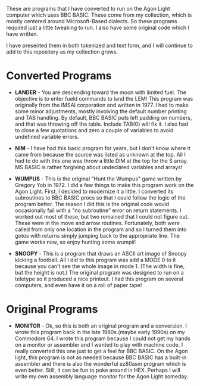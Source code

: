 These are programs that I have converted to run on the Agon Light
computer which uses BBC BASIC. These come from my collection, which is
mostly centered around Microsoft-Based dialects. So these programs
required just a little tweaking to run. I also have some original 
code which I have written.

I have presented them in both tokenized and text form, and I will
continue to add to this repository as my collection grows.

Converted Programs
==================
* __LANDER__ - You are descending toward the moon with limited fuel. The
  objective is to enter fueld commands to land the LEM! This program
  was originally from the IMSAI corporation and written in 1977. I had
  to make some minor adjustments, mostly involving the default number
  printing and TAB handling. By default, BBC BASIC puts left padding
  on numbers, and that was throwing off the table. Include TAB(0) will
  fix it. I also had to close a few quotations and zero a couple of
  variables to avoid undefined variable errors.

* __NIM__ - I have had this basic program for years, but I don't know
  where it came from because the source was listed as unknown at the
  top. All I had to do with this one was throw a little DIM at the top
  for the S array. MS BASIC is rather forgiving about undeclared
  variables and arrays!

* __WUMPUS__ - This is the original "Hunt the Wumpus" game written by 
  Gregory Yob in 1972. I did a few things to make this program work on
  the Agon Light. First, I decided to modernize it a little.
  I converted its subroutines to BBC BASIC procs so that I could
  follow the logic of the program better. The reason I did this is the
  original code would occasionally fail with a "no subroutine" error
  on return statements. I worked out most of these, but two remained
  that I could not figure out. These were in the move and arrow
  routines. Fortunately, both were called from only one location in
  the program and so I turned them into gotos with returns simply
  jumping back to the appropriate line. The game works now, so enjoy
  hunting some wumpii!

* __SNOOPY__ - This is a program that draws an ASCII art image of Snoopy
  kicking a football. All I did to this program was add a MODE 0 to it
  because you can't see the whole image in mode 1. (The width is fine,
  but the height is not.) The original program was designed to run on
  a teletype so it produced a nice printout. I had this program on
  several computers, and even have it on a roll of paper tape! 


Original Programs
=================
* __MONITOR__ - Ok, so this is both an original program and a conversion.
  I wrote this program back in the late 1980s (maybe early 1990s) on
  my Commodore 64. I wrote this program because I could not get my
  hands on a monitor or assembler and I wanted to play with machine
  code. I really converted this one just to get a feel for BBC BASIC.
  On the Agon light, this program is not as needed because BBC BASIC
  has a built-in assembler and there is also the wonderful ez80asm
  program which is even better. Still, it can be fun to poke around in
  HEX. Perhaps I will write my own assembly language monitor for the
  Agon Light someday.
